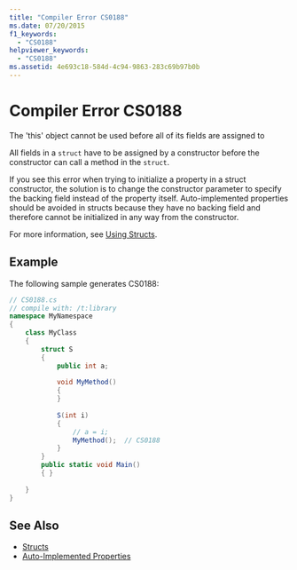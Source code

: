 ```yaml
---
title: "Compiler Error CS0188"
ms.date: 07/20/2015
f1_keywords: 
  - "CS0188"
helpviewer_keywords: 
  - "CS0188"
ms.assetid: 4e693c18-584d-4c94-9863-283c69b97b0b
---
```

# Compiler Error CS0188

The 'this' object cannot be used before all of its fields are assigned to  
  
 All fields in a `struct` have to be assigned by a constructor before the constructor can call a method in the `struct`.  
  
 If you see this error when trying to initialize a property in a struct constructor, the solution is to change the constructor parameter to specify the backing field instead of the property itself. Auto-implemented properties should be avoided in structs because they have no backing field and therefore cannot be initialized in any way from the constructor.  
  
 For more information, see [Using Structs](../../../csharp/programming-guide/classes-and-structs/using-structs.md).  
  
## Example

 The following sample generates CS0188:  

```csharp
// CS0188.cs  
// compile with: /t:library  
namespace MyNamespace  
{  
    class MyClass  
    {  
        struct S  
        {  
            public int a;  
  
            void MyMethod()  
            {  
            }  
  
            S(int i)  
            {  
                // a = i;  
                MyMethod();  // CS0188  
            }  
        }  
        public static void Main()  
        { }  
  
    }  
}  
```

## See Also

- [Structs](../../../csharp/programming-guide/classes-and-structs/structs.md)  
- [Auto-Implemented Properties](../../../csharp/programming-guide/classes-and-structs/auto-implemented-properties.md)
